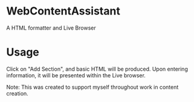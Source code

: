 # WebContentAssistant
A HTML formatter and Live Browser

# Usage
Click on "Add Section", and basic HTML will be produced.
Upon entering information, it will be presented within the Live browser.

Note: This was created to support myself throughout work in content creation.

